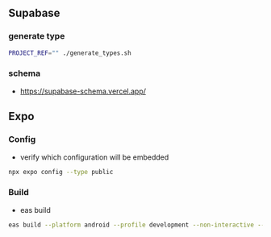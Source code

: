 ## Supabase

### generate type
```bash
PROJECT_REF="" ./generate_types.sh
```

### schema
- https://supabase-schema.vercel.app/

## Expo

### Config
- verify which configuration will be embedded
```bash
npx expo config --type public
```

### Build
- eas build
```bash
eas build --platform android --profile development --non-interactive --no-wait
```
